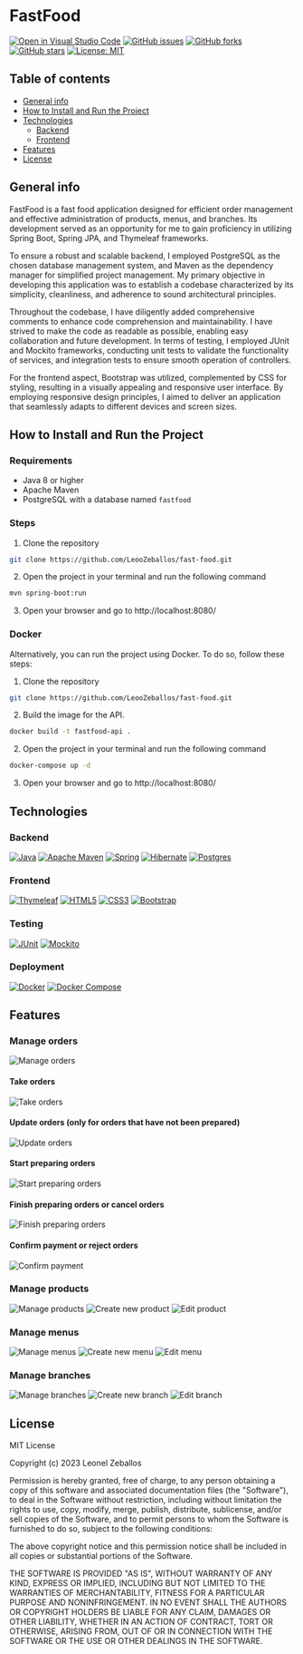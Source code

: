 # FastFood

[![Open in Visual Studio Code](https://img.shields.io/badge/Open%20in-Visual%20Studio%20Code-blue?logo=visual-studio-code)](https://open.vscode.dev/LeooZeballos/fast-food) [![GitHub issues](https://img.shields.io/github/issues/LeooZeballos/fast-food-spring)](https://github.com/LeooZeballos/fast-food-spring/issues) [![GitHub forks](https://img.shields.io/github/forks/LeooZeballos/fast-food-spring)](https://github.com/LeooZeballos/fast-food-spring/network) [![GitHub stars](https://img.shields.io/github/stars/LeooZeballos/fast-food-spring)](https://github.com/LeooZeballos/fast-food-spring/stargazers) [![License: MIT](https://img.shields.io/badge/License-MIT-yellow.svg)](https://opensource.org/licenses/MIT)

## Table of contents
* [General info](#General-info)
* [How to Install and Run the Project](#How-to-Install-and-Run-the-Project)
* [Technologies](#Technologies)
  * [Backend](#Backend)
  * [Frontend](#Frontend)
* [Features](#Features)
* [License](#License)

## General info
FastFood is a fast food application designed for efficient order management and effective administration of products, menus, and branches. Its development served as an opportunity for me to gain proficiency in utilizing Spring Boot, Spring JPA, and  Thymeleaf frameworks.

To ensure a robust and scalable backend, I employed PostgreSQL as the chosen database management system, and Maven as the dependency manager for simplified project management. My primary objective in developing this application was to establish a codebase characterized by its simplicity, cleanliness, and adherence to sound architectural principles.

Throughout the codebase, I have diligently added comprehensive comments to enhance code comprehension and maintainability. I have strived to make the code as readable as possible, enabling easy collaboration and future development. In terms of testing, I employed JUnit and Mockito frameworks, conducting unit tests to validate the functionality of services, and integration tests to ensure smooth operation of controllers.

For the frontend aspect, Bootstrap was utilized, complemented by CSS for styling, resulting in a visually appealing and responsive user interface. By employing responsive design principles, I aimed to deliver an application that seamlessly adapts to different devices and screen sizes.

## How to Install and Run the Project

### Requirements

* Java 8 or higher
* Apache Maven
* PostgreSQL with a database named `fastfood`

### Steps
1. Clone the repository
```bash
git clone https://github.com/LeooZeballos/fast-food.git
```
2. Open the project in your terminal and run the following command
```bash
mvn spring-boot:run
```
3. Open your browser and go to http://localhost:8080/

### Docker

Alternatively, you can run the project using Docker. To do so, follow these steps:

1. Clone the repository
```bash
git clone https://github.com/LeooZeballos/fast-food.git
```
2. Build the image for the API.
```bash
docker build -t fastfood-api .
```
2. Open the project in your terminal and run the following command
```bash
docker-compose up -d
```
3. Open your browser and go to http://localhost:8080/

## Technologies

### Backend

[![Java](https://img.shields.io/badge/java-%23ED8B00.svg?style=for-the-badge&logo=openjdk&logoColor=white)](https://www.java.com)
[![Apache Maven](https://img.shields.io/badge/Apache%20Maven-C71A36?style=for-the-badge&logo=Apache%20Maven&logoColor=white)](https://maven.apache.org)
[![Spring](https://img.shields.io/badge/spring-%236DB33F.svg?style=for-the-badge&logo=spring&logoColor=white)](https://spring.io)
[![Hibernate](https://img.shields.io/badge/Hibernate-59666C?style=for-the-badge&logo=Hibernate&logoColor=white)](https://hibernate.org)
[![Postgres](https://img.shields.io/badge/postgres-%23316192.svg?style=for-the-badge&logo=postgresql&logoColor=white)](https://www.postgresql.org)

### Frontend

[![Thymeleaf](https://img.shields.io/badge/Thymeleaf-%23005C0F.svg?style=for-the-badge&logo=Thymeleaf&logoColor=white)](https://www.thymeleaf.org)
[![HTML5](https://img.shields.io/badge/html5-%23E34F26.svg?style=for-the-badge&logo=html5&logoColor=white)](https://developer.mozilla.org/en-US/docs/Web/Guide/HTML/HTML5)
[![CSS3](https://img.shields.io/badge/css3-%231572B6.svg?style=for-the-badge&logo=css3&logoColor=white)](https://developer.mozilla.org/en-US/docs/Web/CSS)
[![Bootstrap](https://img.shields.io/badge/bootstrap-%238511FA.svg?style=for-the-badge&logo=bootstrap&logoColor=white)](https://getbootstrap.com)

### Testing

[![JUnit](https://img.shields.io/badge/JUnit-25A162?style=for-the-badge&logo=JUnit&logoColor=white)](https://junit.org)
[![Mockito](https://img.shields.io/badge/Mockito-DB4E02?style=for-the-badge&logo=Mockito&logoColor=white)](https://site.mockito.org)

### Deployment

[![Docker](https://img.shields.io/badge/Docker-2496ED?style=for-the-badge&logo=Docker&logoColor=white)](https://www.docker.com)
[![Docker Compose](https://img.shields.io/badge/Docker%20Compose-2496ED?style=for-the-badge&logo=Docker&logoColor=white)](https://docs.docker.com/compose)
## Features

### Manage orders
![Manage orders](./images/Manage%20orders.png)

#### Take orders
![Take orders](./images/Take%20orders.png)

#### Update orders (only for orders that have not been prepared)
![Update orders](./images/Update%20orders.png)

#### Start preparing orders
![Start preparing orders](./images/Start%20preparing%20orders.png)

#### Finish preparing orders or cancel orders
![Finish preparing orders](./images/Finish%20preparing%20orders.png)

#### Confirm payment or reject orders
![Confirm payment](./images/Confirm%20payment.png)

### Manage products
![Manage products](./images/Manage%20products.png)
![Create new product](./images/Create%20new%20product.png)
![Edit product](./images/Edit%20product.png)

### Manage menus
![Manage menus](./images/Manage%20menus.png)
![Create new menu](./images/Create%20new%20menu.png)
![Edit menu](./images/Edit%20menu.png)

### Manage branches
![Manage branches](./images/Manage%20branches.png)
![Create new branch](./images/Create%20new%20branch.png)
![Edit branch](./images/Edit%20branch.png)

## License

MIT License

Copyright (c) 2023 Leonel Zeballos

Permission is hereby granted, free of charge, to any person obtaining a copy
of this software and associated documentation files (the "Software"), to deal
in the Software without restriction, including without limitation the rights
to use, copy, modify, merge, publish, distribute, sublicense, and/or sell
copies of the Software, and to permit persons to whom the Software is
furnished to do so, subject to the following conditions:

The above copyright notice and this permission notice shall be included in all
copies or substantial portions of the Software.

THE SOFTWARE IS PROVIDED "AS IS", WITHOUT WARRANTY OF ANY KIND, EXPRESS OR
IMPLIED, INCLUDING BUT NOT LIMITED TO THE WARRANTIES OF MERCHANTABILITY,
FITNESS FOR A PARTICULAR PURPOSE AND NONINFRINGEMENT. IN NO EVENT SHALL THE
AUTHORS OR COPYRIGHT HOLDERS BE LIABLE FOR ANY CLAIM, DAMAGES OR OTHER
LIABILITY, WHETHER IN AN ACTION OF CONTRACT, TORT OR OTHERWISE, ARISING FROM,
OUT OF OR IN CONNECTION WITH THE SOFTWARE OR THE USE OR OTHER DEALINGS IN THE
SOFTWARE.

